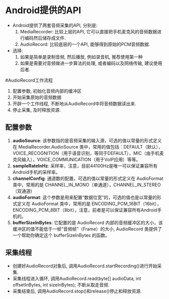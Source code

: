 # Android提供的API

* Android提供了两套音频采集的API, 分别是:
  1. MediaRecorder: 比较上层的API, 它可以直接把手机麦克风的音频数据进行编码然后储存成文件.
  2. AudioRecord: 比较底层的一个API, 能够得到原始的PCM音频数据.
* 选择:
  1. 如果是简单是录制音频, 然后播放, 例如录音机, 推荐使用第一种
  2. 如果是需要对音频做进一步算法的处理, 或者编码以及网络传输, 建议使用后者.

#AudioRecord工作流程

1.  配置参数, 初始化音频内部的缓冲区
2. 开始采集原始的音频数据
3. 开辟一个工作线程, 不断地从AudioRecord中将音频数据读出来.
4. 停止采集, 及时释放资源.

## 配置参数

1. **audioSource**: 该参数指的是音频采集的输入源，可选的值以常量的形式定义在 MediaRecorder.AudioSource 类中，常用的值包括：DEFAULT（默认），VOICE_RECOGNITION（用于语音识别，等同于DEFAULT），MIC（由手机麦克风输入），VOICE_COMMUNICATION（用于VoIP应用）等等。
2. **sampleRateInHz**: 采样率，注意，目前44100Hz是唯一可以保证兼容所有Android手机的采样率。
3. **channelConfig**: 通道数的配置，可选的值以常量的形式定义在 AudioFormat 类中，常用的是 CHANNEL_IN_MONO（单通道），CHANNEL_IN_STEREO（双通道)
4. **audioFormat**: 这个参数是用来配置“数据位宽”的，可选的值也是以常量的形式定义在 AudioFormat 类中，常用的是 ENCODING_PCM_16BIT（16bit），ENCODING_PCM_8BIT（8bit），注意，前者是可以保证兼容所有Android手机的。
5. **bufferSizeInBytes**: 它配置的是 AudioRecord 内部的音频缓冲区的大小，该缓冲区的值不能低于一帧“音频帧”（Frame）的大小, AudioRecord 类提供了一个帮助你确定这个 bufferSizeInBytes 的函数。

## 采集线程

* 创建好AudioRecord对象后, 调用AudioRecord.startRecording()进行开始采集.
* 采集线程进入循环, 调用AudioRecord.read(byte[] audioData, int offsetInBytes, int sizeInBytes); 不断从取走音频.
* 采集结束后, 调用AudioRecord.stop()和release()停止和释放资源.